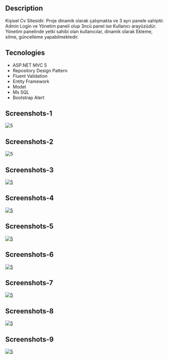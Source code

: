 ## Description

Kişisel Cv Sitesidir. Proje dinamik olarak çalışmakta ve 3 ayrı panele sahiptir.  Admin Login ve Yönetim paneli olup 3ncü  panel ise Kullanıcı arayüzüdür.  Yönetim panelinde yetki sahibi olan kullanıcılar, dinamik olarak Ekleme, silme, güncelleme yapabilmektedir.

## Tecnologies

* ASP.NET MVC 5
* Repository Design Pattern
* Fluent Validation
* Entity Framework
* Model
* Ms SQL
* Bootstrap Alert
  


## Screenshots-1
<img src="https://i.hizliresim.com/4dsxtgj.png" alt="5" border="0">


## Screenshots-2
<img src="https://i.hizliresim.com/gy27kpb.png" alt="5" border="0">


## Screenshots-3
[<img src="https://i.hizliresim.com/ryhg0nk.png" alt="5" border="0">
](https://i.hizliresim.com/ryhg0nk.png)


## Screenshots-4
[<img src="https://i.hizliresim.com/95v208y.png" alt="5" border="0">](https://i.hizliresim.com/95v208y.png)


## Screenshots-5
[<img src="https://i.hizliresim.com/o6osx2l.png" alt="5" border="0">](https://i.hizliresim.com/o6osx2l.png)


## Screenshots-6
[<img src="https://i.hizliresim.com/3c04qg9.png" alt="5" border="0">](https://i.hizliresim.com/3c04qg9.png)


## Screenshots-7
[<img src="https://i.hizliresim.com/jeahw4h.png" alt="5" border="0">](https://i.hizliresim.com/jeahw4h.png)


## Screenshots-8
[<img src="https://i.hizliresim.com/nos0upl.png" alt="5" border="0">](https://i.hizliresim.com/nos0upl.png)


## Screenshots-9
[<img src="https://i.hizliresim.com/jekxpda.png" alt="5" border="0">](https://i.hizliresim.com/jekxpda.png)
